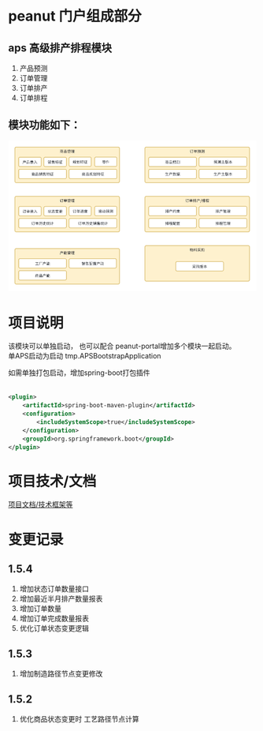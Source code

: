# peanut 门户组成部分

## aps 高级排产排程模块

1. 产品预测
2. 订单管理
3. 订单排产
4. 订单排程

## 模块功能如下：

![aps_model.png](./doc/image/aps_model.png)

# 项目说明

该模块可以单独启动， 也可以配合 peanut-portal增加多个模块一起启动。  
单APS启动为启动 tmp.APSBootstrapApplication

如需单独打包启动，增加spring-boot打包插件

```xml

<plugin>
    <artifactId>spring-boot-maven-plugin</artifactId>
    <configuration>
        <includeSystemScope>true</includeSystemScope>
    </configuration>
    <groupId>org.springframework.boot</groupId>
</plugin>

```

# 项目技术/文档
[项目文档/技术框架等](https://gitee.com/slsplatform/aps-end/blob/master/README.md)


# 变更记录  

## 1.5.4
1. 增加状态订单数量接口
2. 增加最近半月排产数量报表
3. 增加订单数量
4. 增加订单完成数量报表
5. 优化订单状态变更逻辑

## 1.5.3
1. 增加制造路径节点变更修改

## 1.5.2
1. 优化商品状态变更时 工艺路径节点计算
